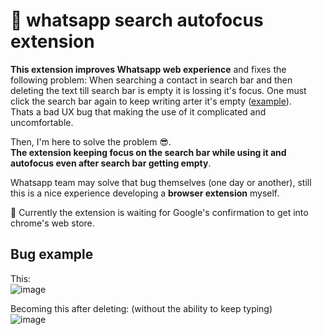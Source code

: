 # 💬 whatsapp search autofocus extension

**This extension improves Whatsapp web experience** and fixes the following problem:
When searching a contact in search bar and then deleting the text till search bar is empty it is lossing it's focus. One must click the search bar again to keep writing arter it's empty  ([example](#bug-example)).  
Thats a bad UX bug that making the use of it complicated and uncomfortable.

Then, I'm here to solve the problem 😎.  
**The extension keeping focus on the search bar while using it and autofocus even after search bar getting empty**.

Whatsapp team may solve that bug themselves (one day or another), still this is a nice experience developing a **browser extension** myself.

🔹 Currently the extension is waiting for Google's confirmation to get into chrome's web store.

## Bug example
This:  
![image](https://user-images.githubusercontent.com/88834944/205339467-12bf3e4a-342a-4cdf-b139-b03a3ec95264.png)

Becoming this after deleting: (without the ability to keep typing)  
![image](https://user-images.githubusercontent.com/88834944/205339735-cadad410-3789-42bd-8b56-c0cfaae1194b.png)
